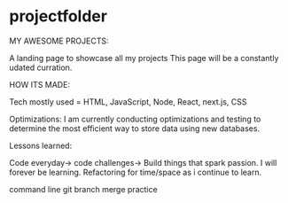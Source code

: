 # projectfolder
MY AWESOME PROJECTS:

A landing page to showcase all my projects
This page will be a constantly udated curration.


HOW ITS MADE:

Tech mostly used = HTML, JavaScript, Node, React, next.js, CSS 

Optimizations:
I am currently conducting optimizations and testing to determine the most efficient way to store data using new databases.

Lessons learned:

Code everyday-> code challenges-> Build things that spark passion. I will forever be learning. Refactoring for time/space as i continue to learn.

command line git branch merge practice 
